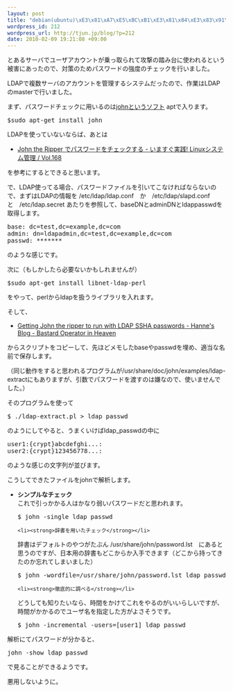 ```yaml
--- 
layout: post
title: "debian(ubuntu)\xE3\x81\xA7\xE5\xBC\xB1\xE3\x81\x84\xE3\x83\x91\xE3\x82\xB9\xE3\x83\xAF\xE3\x83\xBC\xE3\x83\x89\xE3\x81\xAE\xE4\xBA\xBA\xE3\x82\x92\xE8\xA6\x8B\xE3\x81\xA4\xE3\x81\x91\xE3\x82\x8B(LDAP\xE7\xB7\xA8)"
wordpress_id: 212
wordpress_url: http://tjun.jp/blog/?p=212
date: 2010-02-09 19:21:08 +09:00
---
```

とあるサーバでユーザアカウントが乗っ取られて攻撃の踏み台に使われるという被害にあったので、対策のためパスワードの強度のチェックを行いました。

LDAPで複数サーバのアカウントを管理するシステムだったので、作業はLDAPのmasterで行いました。


まず、パスワードチェックに用いるのは<a href="http://www.openwall.com/john/">johnというソフト</a>
aptで入ります。
<pre>$sudo apt-get install john</pre>

LDAPを使っていないならば、あとは
<ul>
	<li><a href="http://www.usupi.org/sysad/168.html">John the Ripper でパスワードをチェックする - いますぐ実践! Linuxシステム管理 / Vol.168</a></li>
</ul>
を参考にするとできると思います。


で、LDAP使ってる場合、パスワードファイルを引いてこなければならないので、まずはLDAPの情報を
/etc/ldap/ldap.conf　か　/etc/ldap/slapd.conf　と　/etc/ldap.secret
あたりを参照して、baseDNとadminDNとldappasswdを取得します。

<pre>
base: dc=test,dc=example,dc=com
admin: dn=ldapadmin,dc=test,dc=example,dc=com
passwd: *******
</pre>
のような感じです。

次に（もしかしたら必要ないかもしれませんが）
<pre>$sudo apt-get install libnet-ldap-perl </pre>
をやって、perlからldapを扱うライブラリを入れます。


そして、
<ul>
	<li><a href="http://people.binf.ku.dk/~hanne/blog/?postid=37">Getting John the ripper to run with LDAP SSHA passwords - Hanne's Blog - Bastard Operator in Heaven</a></li>
</ul>

からスクリプトをコピーして、先ほどメモしたbaseやpasswdを埋め、適当な名前で保存します。

（同じ動作をすると思われるプログラムが/usr/share/doc/john/examples/ldap-extractにもありますが、引数でパスワードを渡すのは嫌なので、使いませんでした。）

そのプログラムを使って
<pre>$ ./ldap-extract.pl > ldap_passwd</pre>
のようにしてやると、うまくいけばldap_passwdの中に
<pre>user1:{crypt}abcdefghi...:
user2:{crypt}123456778...:</pre>
のような感じの文字列が並びます。


こうしてできたファイルをjohnで解析します。

<ul>
	<li><strong>シンプルなチェック</strong></li>
これで引っかかる人はかなり弱いパスワードだと思われます。
<pre>$ john -single ldap_passwd</pre>

	<li><strong>辞書を用いたチェック</strong></li>
辞書はデフォルトのやつがたぶん /usr/share/john/password.lst　にあると思うのですが、日本用の辞書もどこからか入手できます（どこから持ってきたのか忘れてしまいました）
<pre>$ john -wordfile=/usr/share/john/password.lst ldap_passwd</pre>

	<li><strong>徹底的に調べる</strong></li>
どうしても知りたいなら、時間をかけてこれをやるのがいいらしいですが、時間がかかるのでユーザ名を指定した方がよさそうです。
<pre>$ john -incremental -users=[user1] ldap_passwd</pre>
</ul>

解析にてパスワードが分かると、
<pre>john -show ldap_passwd</pre>
で見ることができるようです。


悪用しないように。
